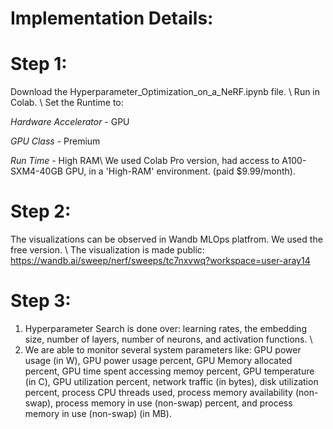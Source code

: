 # Implementation Details: 

# Step 1: 
Download the Hyperparameter_Optimization_on_a_NeRF.ipynb file. \\
Run in Colab. \\
Set the Runtime to: 

*Hardware Accelerator* - GPU 

*GPU Class* - Premium

*Run Time* - High RAM\\
We used Colab Pro version, had access to A100-SXM4-40GB GPU, in a 'High-RAM' environment. (paid $9.99/month). 

# Step 2: 
The visualizations can be observed in Wandb MLOps platfrom. We used the free version. \\
The visualization is made public: https://wandb.ai/sweep/nerf/sweeps/tc7nxvwq?workspace=user-aray14 

# Step 3: 
1. Hyperparameter Search is done over: learning rates, the embedding size, number of layers, number of neurons, and activation functions. \\
2. We are able to monitor several system parameters like: GPU power usage (in W), GPU power usage percent, GPU Memory allocated percent, GPU time spent accessing memoy percent, GPU temperature (in C), GPU utilization percent, network traffic (in bytes), disk utilization percent, process CPU threads used, process memory availability (non-swap), process memory in use (non-swap) percent, and process memory in use (non-swap) (in MB).
